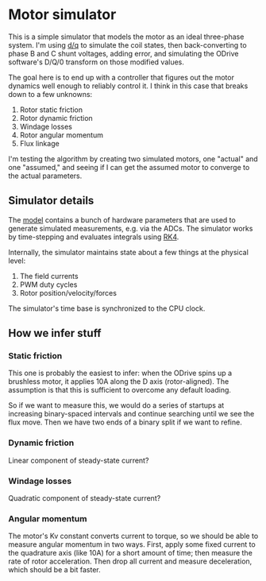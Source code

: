 # Motor simulator
This is a simple simulator that models the motor as an ideal three-phase system.
I'm using
[d/q](https://en.wikipedia.org/wiki/Direct-quadrature-zero_transformation) to
simulate the coil states, then back-converting to phase B and C shunt voltages,
adding error, and simulating the ODrive software's D/Q/0 transform on those
modified values.

The goal here is to end up with a controller that figures out the motor dynamics
well enough to reliably control it. I think in this case that breaks down to a
few unknowns:

1. Rotor static friction
2. Rotor dynamic friction
3. Windage losses
4. Rotor angular momentum
5. Flux linkage

I'm testing the algorithm by creating two simulated motors, one "actual" and one
"assumed," and seeing if I can get the assumed motor to converge to the actual
parameters.

## Simulator details
The [model](motor.h) contains a bunch of hardware parameters that are used to
generate simulated measurements, e.g. via the ADCs. The simulator works by
time-stepping and evaluates integrals using
[RK4](https://en.wikipedia.org/wiki/Runge%E2%80%93Kutta_methods#The_Runge%E2%80%93Kutta_method).

Internally, the simulator maintains state about a few things at the physical
level:

1. The field currents
2. PWM duty cycles
3. Rotor position/velocity/forces

The simulator's time base is synchronized to the CPU clock.

## How we infer stuff
### Static friction
This one is probably the easiest to infer: when the ODrive spins up a brushless
motor, it applies 10A along the D axis (rotor-aligned). The assumption is that
this is sufficient to overcome any default loading.

So if we want to measure this, we would do a series of startups at increasing
binary-spaced intervals and continue searching until we see the flux move. Then
we have two ends of a binary split if we want to refine.

### Dynamic friction
Linear component of steady-state current?

### Windage losses
Quadratic component of steady-state current?

### Angular momentum
The motor's Kv constant converts current to torque, so we should be able to
measure angular momentum in two ways. First, apply some fixed current to the
quadrature axis (like 10A) for a short amount of time; then measure the rate of
rotor acceleration. Then drop all current and measure deceleration, which should
be a bit faster.
